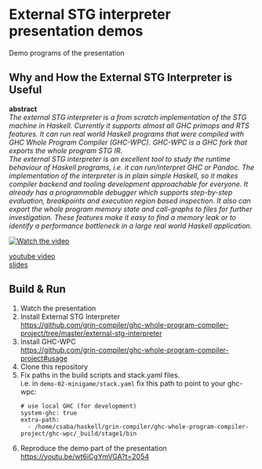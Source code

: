 # External STG interpreter presentation demos

Demo programs of the presentation

## Why and How the External STG Interpreter is Useful

**abstract**  
*The external STG interpreter is a from scratch implementation of the STG machine in Haskell.
Currently it supports almost all GHC primops and RTS features.
It can run real world Haskell programs that were compiled with GHC Whole Program Compiler (GHC-WPC).
GHC-WPC is a GHC fork that exports the whole program STG IR.  
The external STG interpreter is an excellent tool to study the runtime behaviour of Haskell programs, i.e. it can run/interpret GHC or Pandoc.
The implementation of the interpreter is in plain simple Haskell, so it makes compiler backend and tooling development approachable for everyone.
It already has a programmable debugger which supports step-by-step evaluation, breakpoints and execution region based inspection.
It also can export the whole program memory state and call-graphs to files for further investigation.
These features make it easy to find a memory leak or to identify a performance bottleneck in a large real world Haskell application.*

[![Watch the video](https://img.youtube.com/vi/wt6iCgYmVGA/hqdefault.jpg)](https://youtu.be/wt6iCgYmVGA)

[youtube video](https://www.youtube.com/watch?v=wt6iCgYmVGA)  
[slides](https://docs.google.com/presentation/d/1Lmfpwtx_7TbIAGYnSE0HqkawRu75y2GGwbObuu0xYPY/edit#slide=id.p)


## Build & Run

1. Watch the presentation
2. Install External STG Interpreter  
   https://github.com/grin-compiler/ghc-whole-program-compiler-project/tree/master/external-stg-interpreter
3. Install GHC-WPC  
   https://github.com/grin-compiler/ghc-whole-program-compiler-project#usage
4. Clone this repository
5. Fix paths in the build scripts and stack.yaml files.  
   i.e. in `demo-02-minigame/stack.yaml` fix this path to point to your ghc-wpc:
   ```
   # use local GHC (for development)
   system-ghc: true
   extra-path:
     - /home/csaba/haskell/grin-compiler/ghc-whole-program-compiler-project/ghc-wpc/_build/stage1/bin
   ```
5. Reproduce the demo part of the presentation  
   https://youtu.be/wt6iCgYmVGA?t=2054
